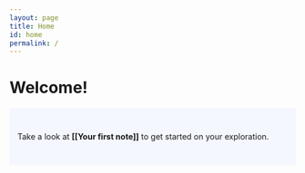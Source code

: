 ```yaml
---
layout: page
title: Home
id: home
permalink: /
---
```


# Welcome! 

<p style="padding: 3em 1em; background: #f5f7ff; border-radius: 4px;">
  Take a look at <span style="font-weight: bold">[[Your first note]]</span> to get started on your exploration.
</p>

<style>
  .wrapper {
    max-width: 46em;
  }
</style>
